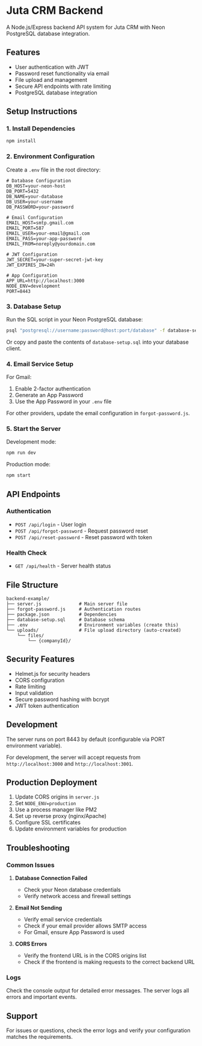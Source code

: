 # Juta CRM Backend

A Node.js/Express backend API system for Juta CRM with Neon PostgreSQL database integration.

## Features

- User authentication with JWT
- Password reset functionality via email
- File upload and management
- Secure API endpoints with rate limiting
- PostgreSQL database integration

## Setup Instructions

### 1. Install Dependencies

```bash
npm install
```

### 2. Environment Configuration

Create a `.env` file in the root directory:

```env
# Database Configuration
DB_HOST=your-neon-host
DB_PORT=5432
DB_NAME=your-database
DB_USER=your-username
DB_PASSWORD=your-password

# Email Configuration
EMAIL_HOST=smtp.gmail.com
EMAIL_PORT=587
EMAIL_USER=your-email@gmail.com
EMAIL_PASS=your-app-password
EMAIL_FROM=noreply@yourdomain.com

# JWT Configuration
JWT_SECRET=your-super-secret-jwt-key
JWT_EXPIRES_IN=24h

# App Configuration
APP_URL=http://localhost:3000
NODE_ENV=development
PORT=8443
```

### 3. Database Setup

Run the SQL script in your Neon PostgreSQL database:

```bash
psql "postgresql://username:password@host:port/database" -f database-setup.sql
```

Or copy and paste the contents of `database-setup.sql` into your database client.

### 4. Email Service Setup

For Gmail:
1. Enable 2-factor authentication
2. Generate an App Password
3. Use the App Password in your `.env` file

For other providers, update the email configuration in `forgot-password.js`.

### 5. Start the Server

Development mode:
```bash
npm run dev
```

Production mode:
```bash
npm start
```

## API Endpoints

### Authentication

- `POST /api/login` - User login
- `POST /api/forgot-password` - Request password reset
- `POST /api/reset-password` - Reset password with token

### Health Check

- `GET /api/health` - Server health status

## File Structure

```
backend-example/
├── server.js              # Main server file
├── forgot-password.js     # Authentication routes
├── package.json           # Dependencies
├── database-setup.sql     # Database schema
├── .env                   # Environment variables (create this)
└── uploads/               # File upload directory (auto-created)
    └── files/
        └── {companyId}/
```

## Security Features

- Helmet.js for security headers
- CORS configuration
- Rate limiting
- Input validation
- Secure password hashing with bcrypt
- JWT token authentication

## Development

The server runs on port 8443 by default (configurable via PORT environment variable).

For development, the server will accept requests from `http://localhost:3000` and `http://localhost:3001`.

## Production Deployment

1. Update CORS origins in `server.js`
2. Set `NODE_ENV=production`
3. Use a process manager like PM2
4. Set up reverse proxy (nginx/Apache)
5. Configure SSL certificates
6. Update environment variables for production

## Troubleshooting

### Common Issues

1. **Database Connection Failed**
   - Check your Neon database credentials
   - Verify network access and firewall settings

2. **Email Not Sending**
   - Verify email service credentials
   - Check if your email provider allows SMTP access
   - For Gmail, ensure App Password is used

3. **CORS Errors**
   - Verify the frontend URL is in the CORS origins list
   - Check if the frontend is making requests to the correct backend URL

### Logs

Check the console output for detailed error messages. The server logs all errors and important events.

## Support

For issues or questions, check the error logs and verify your configuration matches the requirements.
